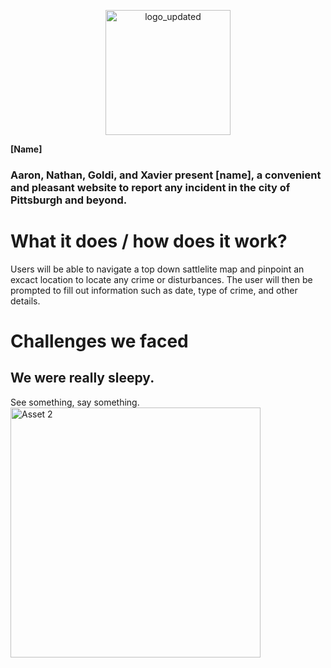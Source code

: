 <p align="center">
 <img src="https://github.com/user-attachments/assets/602d405c-10cc-446f-a527-82baf602420e" alt="logo_updated" width="200">
</p>

  **[Name]**

### Aaron, Nathan, Goldi, and Xavier present [name], a convenient and pleasant website to report any incident in the city of Pittsburgh and beyond. 

# What it does / how does it work?
  Users will be able to navigate a top down sattlelite map and pinpoint an excact location to locate any crime or disturbances. The user will then be prompted to fill out information such as date, type of crime, and other details.

# Challenges we faced
  We were really sleepy.
  ---

  See something, say something.
<img src="https://github.com/user-attachments/assets/77f54ed4-825a-4cb9-ad1a-b7a20dd8ec2e" alt="Asset 2" width="400">

